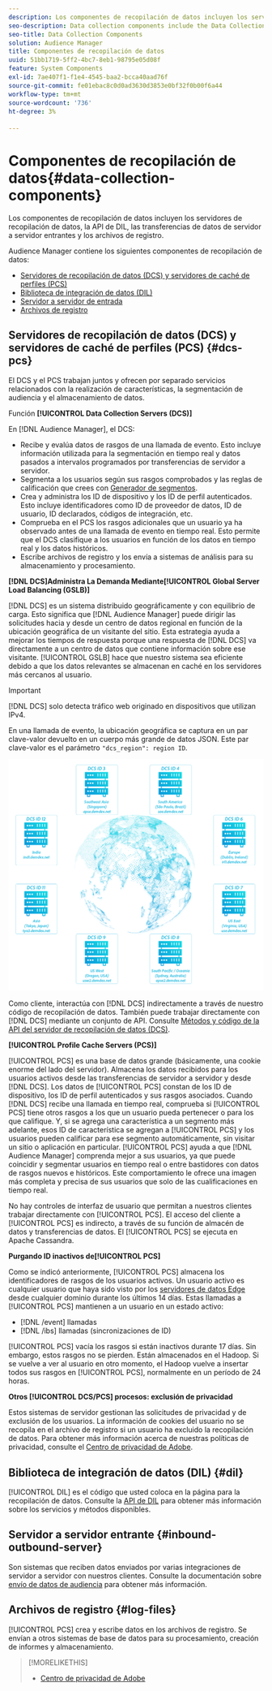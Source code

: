 ```yaml
---
description: Los componentes de recopilación de datos incluyen los servidores de recopilación de datos, la API de DIL, las transferencias de datos de servidor a servidor entrantes y los archivos de registro.
seo-description: Data collection components include the Data Collection Servers, the DIL API, inbound server-to-server data transfers, and log files.
seo-title: Data Collection Components
solution: Audience Manager
title: Componentes de recopilación de datos
uuid: 51bb1719-5ff2-4bc7-8eb1-98795e05d08f
feature: System Components
exl-id: 7ae407f1-f1e4-4545-baa2-bcca40aad76f
source-git-commit: fe01ebac8c0d0ad3630d3853e0bf32f0b00f6a44
workflow-type: tm+mt
source-wordcount: '736'
ht-degree: 3%

---
```


# Componentes de recopilación de datos{#data-collection-components}

Los componentes de recopilación de datos incluyen los servidores de recopilación de datos, la API de DIL, las transferencias de datos de servidor a servidor entrantes y los archivos de registro.

<!-- 

c_compcollect.xml

 -->

Audience Manager contiene los siguientes componentes de recopilación de datos:

* [Servidores de recopilación de datos (DCS) y servidores de caché de perfiles (PCS)](../../reference/system-components/components-data-collection.md#dcs-pcs)
* [Biblioteca de integración de datos (DIL)](../../reference/system-components/components-data-collection.md#dil)
* [Servidor a servidor de entrada](../../reference/system-components/components-data-collection.md#inbound-outbound-server)
* [Archivos de registro](../../reference/system-components/components-data-collection.md#log-files)

## Servidores de recopilación de datos (DCS) y servidores de caché de perfiles (PCS) {#dcs-pcs}

El DCS y el PCS trabajan juntos y ofrecen por separado servicios relacionados con la realización de características, la segmentación de audiencia y el almacenamiento de datos.

Función **[!UICONTROL Data Collection Servers (DCS)]**

En [!DNL Audience Manager], el DCS:

* Recibe y evalúa datos de rasgos de una llamada de evento. Esto incluye información utilizada para la segmentación en tiempo real y datos pasados a intervalos programados por transferencias de servidor a servidor.
* Segmenta a los usuarios según sus rasgos comprobados y las reglas de calificación que crees con [Generador de segmentos](../../features/segments/segment-builder.md).
* Crea y administra los ID de dispositivo y los ID de perfil autenticados. Esto incluye identificadores como ID de proveedor de datos, ID de usuario, ID declarados, códigos de integración, etc.
* Comprueba en el PCS los rasgos adicionales que un usuario ya ha observado antes de una llamada de evento en tiempo real. Esto permite que el DCS clasifique a los usuarios en función de los datos en tiempo real y los datos históricos.
* Escribe archivos de registro y los envía a sistemas de análisis para su almacenamiento y procesamiento.

**[!DNL DCS]Administra La Demanda Mediante[!UICONTROL Global Server Load Balancing (GSLB)]**

[!DNL DCS] es un sistema distribuido geográficamente y con equilibrio de carga. Esto significa que [!DNL Audience Manager] puede dirigir las solicitudes hacia y desde un centro de datos regional en función de la ubicación geográfica de un visitante del sitio. Esta estrategia ayuda a mejorar los tiempos de respuesta porque una respuesta de [!DNL DCS] va directamente a un centro de datos que contiene información sobre ese visitante. [!UICONTROL GSLB] hace que nuestro sistema sea eficiente debido a que los datos relevantes se almacenan en caché en los servidores más cercanos al usuario.

>[!IMPORTANT]
>
>[!DNL DCS] solo detecta tráfico web originado en dispositivos que utilizan IPv4.

En una llamada de evento, la ubicación geográfica se captura en un par clave-valor devuelto en un cuerpo más grande de datos JSON. Este par clave-valor es el parámetro `"dcs_region": region ID`.

![](assets/dcs-map.png)

Como cliente, interactúa con [!DNL DCS] indirectamente a través de nuestro código de recopilación de datos. También puede trabajar directamente con [!DNL DCS] mediante un conjunto de API. Consulte [Métodos y código de la API del servidor de recopilación de datos (DCS)](../../api/dcs-intro/dcs-event-calls/dcs-event-calls.md).

**[!UICONTROL Profile Cache Servers (PCS)]**

[!UICONTROL PCS] es una base de datos grande (básicamente, una cookie enorme del lado del servidor). Almacena los datos recibidos para los usuarios activos desde las transferencias de servidor a servidor y desde [!DNL DCS]. Los datos de [!UICONTROL PCS] constan de los ID de dispositivo, los ID de perfil autenticados y sus rasgos asociados. Cuando [!DNL DCS] recibe una llamada en tiempo real, comprueba si [!UICONTROL PCS] tiene otros rasgos a los que un usuario pueda pertenecer o para los que califique. Y, si se agrega una característica a un segmento más adelante, esos ID de característica se agregan a [!UICONTROL PCS] y los usuarios pueden calificar para ese segmento automáticamente, sin visitar un sitio o aplicación en particular. [!UICONTROL PCS] ayuda a que [!DNL Audience Manager] comprenda mejor a sus usuarios, ya que puede coincidir y segmentar usuarios en tiempo real o entre bastidores con datos de rasgos nuevos e históricos. Este comportamiento le ofrece una imagen más completa y precisa de sus usuarios que solo de las cualificaciones en tiempo real.

No hay controles de interfaz de usuario que permitan a nuestros clientes trabajar directamente con [!UICONTROL PCS]. El acceso del cliente a [!UICONTROL PCS] es indirecto, a través de su función de almacén de datos y transferencias de datos. El [!UICONTROL PCS] se ejecuta en Apache Cassandra.

**Purgando ID inactivos de[!UICONTROL PCS]**

Como se indicó anteriormente, [!UICONTROL PCS] almacena los identificadores de rasgos de los usuarios activos. Un usuario activo es cualquier usuario que haya sido visto por los [servidores de datos Edge](../../reference/system-components/components-edge.md) desde cualquier dominio durante los últimos 14 días. Estas llamadas a [!UICONTROL PCS] mantienen a un usuario en un estado activo:

* [!DNL /event] llamadas
* [!DNL /ibs] llamadas (sincronizaciones de ID)

<!-- 

Removed /dpm calls from the bulleted list. /dpm calls have been deprecated.

 -->

[!UICONTROL PCS] vacía los rasgos si están inactivos durante 17 días. Sin embargo, estos rasgos no se pierden. Están almacenados en el Hadoop. Si se vuelve a ver al usuario en otro momento, el Hadoop vuelve a insertar todos sus rasgos en [!UICONTROL PCS], normalmente en un período de 24 horas.

**Otros [!UICONTROL DCS/PCS] procesos: exclusión de privacidad**

Estos sistemas de servidor gestionan las solicitudes de privacidad y de exclusión de los usuarios. La información de cookies del usuario no se recopila en el archivo de registro si un usuario ha excluido la recopilación de datos. Para obtener más información acerca de nuestras políticas de privacidad, consulte el [Centro de privacidad de Adobe](https://www.adobe.com/es/privacy/advertising-services.html).

## Biblioteca de integración de datos (DIL) {#dil}

[!UICONTROL DIL] es el código que usted coloca en la página para la recopilación de datos. Consulte la [API de DIL](../../dil/dil-overview.md) para obtener más información sobre los servicios y métodos disponibles.

## Servidor a servidor entrante {#inbound-outbound-server}

Son sistemas que reciben datos enviados por varias integraciones de servidor a servidor con nuestros clientes. Consulte la documentación sobre [envío de datos de audiencia](/help/using/integration/sending-audience-data/real-time-data-integration/real-time-tech-specs.md) para obtener más información.

## Archivos de registro {#log-files}

[!UICONTROL PCS] crea y escribe datos en los archivos de registro. Se envían a otros sistemas de base de datos para su procesamiento, creación de informes y almacenamiento.

>[!MORELIKETHIS]
>
>* [Centro de privacidad de Adobe](https://www.adobe.com/es/privacy.html)
